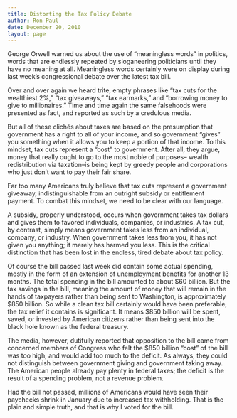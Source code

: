 ```yaml
---
title: Distorting the Tax Policy Debate
author: Ron Paul
date: December 20, 2010
layout: page
---
```


George Orwell warned us about the use of “meaningless words” in politics, words
that are endlessly repeated by sloganeering politicians until they have no
meaning at all. Meaningless words certainly were on display during last week’s
congressional debate over the latest tax bill.

Over and over again we heard trite, empty phrases like “tax cuts for the
wealthiest 2%,” “tax giveaways,” “tax earmarks,” and “borrowing money to give
to millionaires.” Time and time again the same falsehoods were presented as
fact, and reported as such by a credulous media.

But all of these clichés about taxes are based on the presumption that
government has a right to all of your income, and so government “gives” you
something when it allows you to keep a portion of that income. To this mindset,
tax cuts represent a “cost” to government. After all, they argue, money that
really ought to go to the most noble of purposes– wealth redistribution via
taxation–is being kept by greedy people and corporations who just don’t want to
pay their fair share.

Far too many Americans truly believe that tax cuts represent a government
giveaway, indistinguishable from an outright subsidy or entitlement payment. To
combat this mindset, we need to be clear with our language.

A subsidy, properly understood, occurs when government takes tax dollars and
gives them to favored individuals, companies, or industries. A tax cut, by
contrast, simply means government takes less from an individual, company, or
industry. When government takes less from you, it has not given you anything;
it merely has harmed you less. This is the critical distinction that has been
lost in the endless, tired debate about tax policy.

Of course the bill passed last week did contain some actual spending, mostly in
the form of an extension of unemployment benefits for another 13 months. The
total spending in the bill amounted to about $60 billion. But the tax savings
in the bill, meaning the amount of money that will remain in the hands of
taxpayers rather than being sent to Washington, is approximately $850 billion.
So while a clean tax bill certainly would have been preferable, the tax relief
it contains is significant. It means $850 billion will be spent, saved, or
invested by American citizens rather than being sent into the black hole known
as the federal treasury.

The media, however, dutifully reported that opposition to the bill came from
concerned members of Congress who felt the $850 billion “cost” of the bill was
too high, and would add too much to the deficit. As always, they could not
distinguish between government giving and government taking away. The American
people already pay plenty in federal taxes; the deficit is the result of a
spending problem, not a revenue problem.

Had the bill not passed, millions of Americans would have seen their paychecks
shrink in January due to increased tax withholding. That is the plain and
simple truth, and that is why I voted for the bill.
